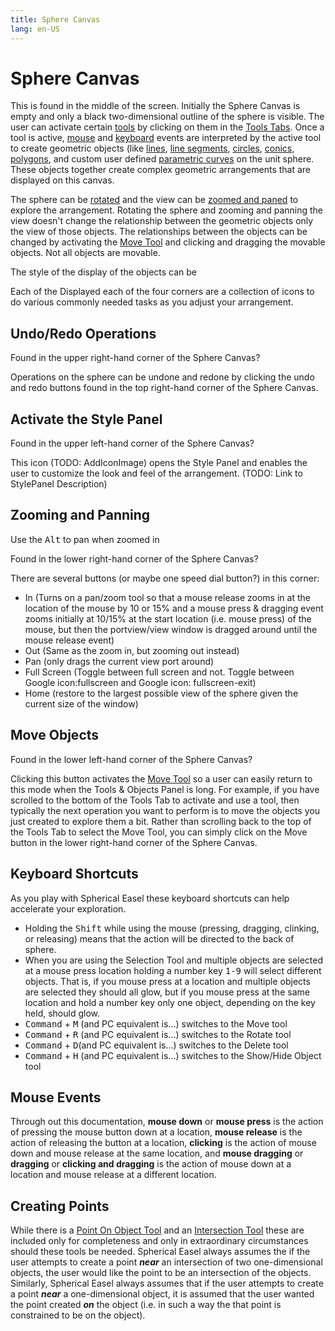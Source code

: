 ```yaml
---
title: Sphere Canvas
lang: en-US
---
```


# Sphere Canvas

This is found in the middle of the screen. Initially the Sphere Canvas is empty and only a black two-dimensional outline of the sphere is visible. The user can activate certain [tools](/tools/) by clicking on them in the [Tools Tabs](). Once a tool is active, [mouse](/userguide/#mouse-events) and [keyboard](/userguide/#keyboard-shortcuts) events are interpreted by the active tool to create geometric objects (like [lines](/tools/basic.html#line), [line segments](/tools/basic.html#line-segment), [circles](/tools/basic.html#circle), [conics](/tools/conic.html), [polygons](/tools/basic.html#polygon-too-hard), and custom user defined [parametric curves](/tools/advanced.html#parametric-curve-user-defined) on the unit sphere. These objects together create complex geometric arrangements that are displayed on this canvas.

The sphere can be [rotated](/tools/display.html#rotation) and the view can be [zoomed and paned](/userguide/#zooming-and-panning) to explore the arrangement. Rotating the sphere and zooming and panning the view doesn't change the relationship between the geometric objects only the view of those objects. The relationships between the objects can be changed by activating the [Move Tool](/tools/display.html#move) and clicking and dragging the movable objects. Not all objects are movable.

The style of the display of the objects can be

Each of the Displayed each of the four corners are a collection of icons to do various commonly needed tasks as you adjust your arrangement.

## Undo/Redo Operations

Found in the upper right-hand corner of the Sphere Canvas?

Operations on the sphere can be undone and redone by clicking the undo and redo buttons found in the top right-hand corner of the Sphere Canvas.

## Activate the Style Panel

Found in the upper left-hand corner of the Sphere Canvas?

This icon (TODO: AddIconImage) opens the Style Panel and enables the user to customize the look and feel of the arrangement. (TODO: Link to StylePanel Description)

## Zooming and Panning

Use the <kbd>Alt</kbd> to pan when zoomed in

Found in the lower right-hand corner of the Sphere Canvas?

There are several buttons (or maybe one speed dial button?) in this corner:

- In (Turns on a pan/zoom tool so that a mouse release zooms in at the location of the mouse by 10 or 15% and a mouse press & dragging event zooms initially at 10/15% at the start location (i.e. mouse press) of the mouse, but then the portview/view window is dragged around until the mouse release event)
- Out (Same as the zoom in, but zooming out instead)
- Pan (only drags the current view port around)
- Full Screen (Toggle between full screen and not. Toggle between Google icon:fullscreen and Google icon: fullscreen-exit)
- Home (restore to the largest possible view of the sphere given the current size of the window)

## Move Objects

Found in the lower left-hand corner of the Sphere Canvas?

Clicking this button activates the [Move Tool](/tools/display.html#move) so a user can easily return to this mode when the Tools & Objects Panel is long. For example, if you have scrolled to the bottom of the Tools Tab to activate and use a tool, then typically the next operation you want to perform is to move the objects you just created to explore them a bit. Rather than scrolling back to the top of the Tools Tab to select the Move Tool, you can simply click on the Move button in the lower right-hand corner of the Sphere Canvas.

## Keyboard Shortcuts

As you play with Spherical Easel these keyboard shortcuts can help accelerate your exploration.

- Holding the <kbd>Shift</kbd> while using the mouse (pressing, dragging, clinking, or releasing) means that the action will be directed to the back of sphere.
- When you are using the Selection Tool and multiple objects are selected at a mouse press location holding a number key <kbd>1-9</kbd> will select different objects. That is, if you mouse press at a location and multiple objects are selected they should all glow, but if you mouse press at the same location and hold a number key only one object, depending on the key held, should glow.
- <kbd>Command</kbd> + <kbd>M</kbd> (and PC equivalent is...) switches to the Move tool
- <kbd>Command</kbd> + <kbd>R</kbd> (and PC equivalent is...) switches to the Rotate tool
- <kbd>Command</kbd> + <kbd>D</kbd>(and PC equivalent is...) switches to the Delete tool
- <kbd>Command</kbd> + <kbd>H</kbd> (and PC equivalent is...) switches to the Show/Hide Object tool

## Mouse Events

Through out this documentation, **mouse down** or **mouse press** is the action of pressing the mouse button down at a location, **mouse release** is the action of releasing the button at a location, **clicking** is the action of mouse down and mouse release at the same location, and **mouse dragging** or **dragging** or **clicking and dragging** is the action of mouse down at a location and mouse release at a different location.

## Creating Points

While there is a [Point On Object Tool](/tools/construction.html#point-on-object) and an [Intersection Tool](/tools/construction.html#intersection) these are included only for completeness and only in extraordinary circumstances should these tools be needed. Spherical Easel always assumes the if the user attempts to create a point _**near**_ an intersection of two one-dimensional objects, the user would like the point to be an intersection of the objects. Similarly, Spherical Easel always assumes that if the user attempts to create a point _**near**_ a one-dimensional object, it is assumed that the user wanted the point created _**on**_ the object (i.e. in such a way the that point is constrained to be on the object).
